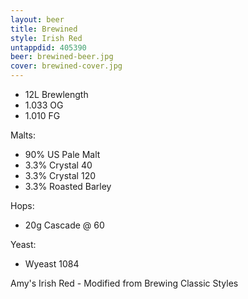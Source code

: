 ```yaml
---
layout: beer
title: Brewined
style: Irish Red
untappdid: 405390
beer: brewined-beer.jpg
cover: brewined-cover.jpg
---
```

* 12L Brewlength
* 1\.033 OG
* 1\.010 FG

Malts:
* 90% US Pale Malt
* 3\.3% Crystal 40
* 3\.3% Crystal 120
* 3\.3% Roasted Barley

Hops:

* 20g Cascade @ 60

Yeast:

* Wyeast 1084

Amy's Irish Red - Modified from Brewing Classic Styles